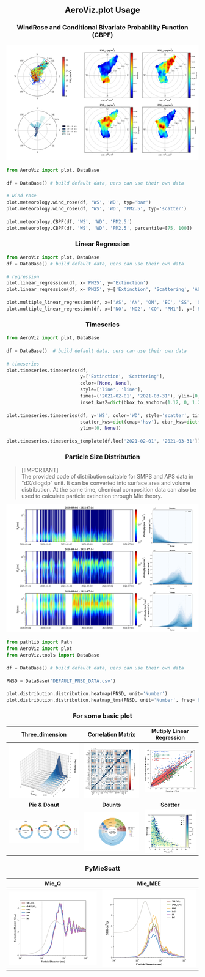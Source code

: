 ## <div align="center">AeroViz.plot Usage</div>

### <div align="center">WindRose and Conditional Bivariate Probability Function (CBPF)</div>

![WindRose](https://github.com/Alex870521/AeroViz/blob/main/assets/figure/windrose_CBPF.png?raw=true)

```python
from AeroViz import plot, DataBase

df = DataBase() # build default data, uers can use their own data

# wind rose
plot.meteorology.wind_rose(df, 'WS', 'WD', typ='bar')
plot.meteorology.wind_rose(df, 'WS', 'WD', 'PM2.5', typ='scatter')

plot.meteorology.CBPF(df, 'WS', 'WD', 'PM2.5')
plot.meteorology.CBPF(df, 'WS', 'WD', 'PM2.5', percentile=[75, 100])
```

### <div align="center">Linear Regression</div>

```python
from AeroViz import plot, DataBase
df = DataBase() # build default data, uers can use their own data

# regression
plot.linear_regression(df, x='PM25', y='Extinction')
plot.linear_regression(df, x='PM25', y=['Extinction', 'Scattering', 'Absorption'])

plot.multiple_linear_regression(df, x=['AS', 'AN', 'OM', 'EC', 'SS', 'Soil'], y=['Extinction'])
plot.multiple_linear_regression(df, x=['NO', 'NO2', 'CO', 'PM1'], y=['PM25'])


```

### <div align="center">Timeseries</div>

```python
from AeroViz import plot, DataBase

df = DataBase()  # build default data, uers can use their own data

# timeseries
plot.timeseries.timeseries(df,
                           y=['Extinction', 'Scattering'],
                           color=[None, None],
                           style=['line', 'line'],
                           times=('2021-02-01', '2021-03-31'), ylim=[0, None], ylim2=[0, None], rolling=50,
                           inset_kws2=dict(bbox_to_anchor=(1.12, 0, 1.2, 1)))

plot.timeseries.timeseries(df, y='WS', color='WD', style='scatter', times=('2020-10-01', '2020-11-30'),
                           scatter_kws=dict(cmap='hsv'), cbar_kws=dict(ticks=[0, 90, 180, 270, 360]),
                           ylim=[0, None])

plot.timeseries.timeseries_template(df.loc['2021-02-01', '2021-03-31'])
```

### <div align="center">Particle Size Distribution</div>

> [!IMPORTANT]\
> The provided code of distribution suitable for SMPS and APS data in "dX/dlogdp" unit.
> It can be converted into surface area and volume distribution. At the same time,
> chemical composition data can also be used to calculate particle extinction through Mie theory.

![PNSD](https://github.com/Alex870521/AeroViz/blob/main/assets/figure/OverPSD.png?raw=true)

```python
from pathlib import Path
from AeroViz import plot
from AeroViz.tools import DataBase

df = DataBase() # build default data, uers can use their own data

PNSD = DataBase('DEFAULT_PNSD_DATA.csv')

plot.distribution.distribution.heatmap(PNSD, unit='Number')
plot.distribution.distribution.heatmap_tms(PNSD, unit='Number', freq='60d')
```

### <div align="center">For some basic plot</div>

|                                             **Three_dimension**                                             |                                            **Correlation Matrix**                                             |                                     **Mutiply Linear Regression**                                      |
|:-----------------------------------------------------------------------------------------------------------:|:-------------------------------------------------------------------------------------------------------------:|:------------------------------------------------------------------------------------------------------:|
|        ![PSD 3D](https://github.com/Alex870521/AeroViz/blob/main/assets/figure/psd_3D.png?raw=true)         | ![Correlation Matrix](https://github.com/Alex870521/AeroViz/blob/main/assets/figure/corr_matrix.png?raw=true) | ![IMPROVE MLR](https://github.com/Alex870521/AeroViz/blob/main/assets/figure/IMPROVE_MLR.png?raw=true) |
|                                               **Pie & Donut**                                               |                                                  **Dounts**                                                   |                                              **Scatter**                                               |
| ![IMPROVE donuts](https://github.com/Alex870521/AeroViz/blob/main/assets/figure/IMPROVE_donut.png?raw=true) |   ![IMPROVE bar](https://github.com/Alex870521/AeroViz/blob/main/assets/figure/IMPROVE_donuts.png?raw=true)   |     ![scatter](https://github.com/Alex870521/AeroViz/blob/main/assets/figure/scatter.png?raw=true)     |

### <div align="center">PyMieScatt</div>

|                                         **Mie_Q**                                          |                                          **Mie_MEE**                                           |
|:------------------------------------------------------------------------------------------:|:----------------------------------------------------------------------------------------------:|
| ![Mie Q](https://github.com/Alex870521/AeroViz/blob/main/assets/figure/Mie_Q.png?raw=true) | ![Mie MEE](https://github.com/Alex870521/AeroViz/blob/main/assets/figure/Mie_MEE.png?raw=true) |     |
